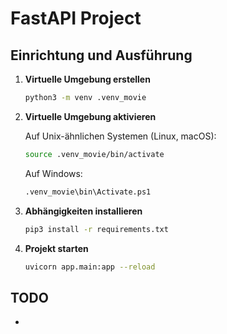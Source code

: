 # FastAPI Project

## Einrichtung und Ausführung

1. **Virtuelle Umgebung erstellen**

    ```bash
    python3 -m venv .venv_movie
    ```

2. **Virtuelle Umgebung aktivieren**

   Auf Unix-ähnlichen Systemen (Linux, macOS):

    ```bash
    source .venv_movie/bin/activate
    ```

   Auf Windows:

    ```bash
    .venv_movie\bin\Activate.ps1   
    ```

3. **Abhängigkeiten installieren**

    ```bash
    pip3 install -r requirements.txt
    ```

4. **Projekt starten**

    ```bash
    uvicorn app.main:app --reload
    ```


## TODO

- 
